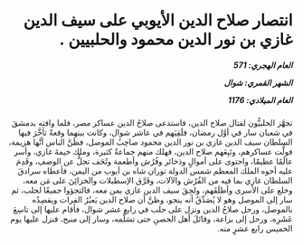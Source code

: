 <h1 dir="rtl">انتصار صلاح الدين الأيوبي على سيف الدين غازي بن نور الدين محمود والحلبيين  .</h1>

<h5 dir="rtl">العام الهجري:  571

الشهر القمري: شوال

العام الميلادي: 1176</h5>

<p dir="rtl">تجهَّز الحلبيُّون لقتال صلاح الدين، فاستدعى صلاحُ الدين عساكر مصر، فلما وافته بدمشقَ في شعبان سار في أوَّل رمضان، فلَقِيَهم في عاشر شوال، وكانت بينهما وقعةٌ تأخَّرَ فيها السلطان سيف الدين غازي بن نور الدين محمود صاحِبُ الموصل، فظَنَّ الناس أنَّها هزيمة، فولَّت عساكرهم، وتَبِعَهم صلاح الدين، فهلك منهم جماعةٌ كثيرة، وملك خيمةَ غازي، وأسر عالَمًا عظيمًا، واحتوى على أموالٍ وذخائر وفُرُش وأطعمة وتُحَف تجلُّ عن الوصفِ، وقَدِمَ عليه أخوه الملك المعظم شمس الدولة توران شاه بن أيوب من اليمن، فأعطاه سرادقَ السلطان غازي بما فيه من الفُرُش والآلات، وفَرَّق الإسطبلات والخزائِنَ على مَن معه، وخلع على الأسرى وأطلَقَهم، ولحِقَ سيف الدين غازي بمن معه، فالتجؤوا جميعًا لحلب، ثم سار إلى الموصل وهو لا يُصَدِّقُ أنه ينجو، وظنَّ أن صلاح الدين يَعبُرُ الفرات ويقصِدُه بالموصل، ورحل صلاحُ الدين ونزل على حلب في رابع عشر شوال، فأقام عليها إلى تاسِعَ عَشَرِه، ورحل إلى بزاعة، وقاتَلَ أهل الحصنِ حتى تسَلَّمه، وسار إلى منبج، فنزل عليها يوم الخميس رابع عشرٍ منه.</p></br>
